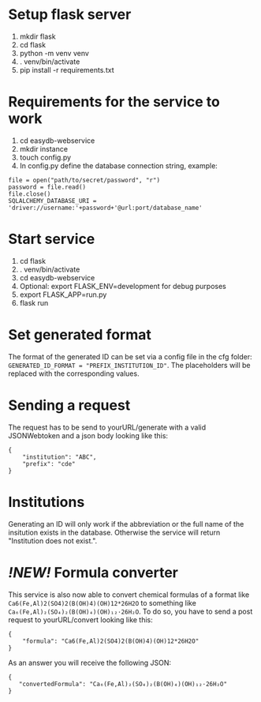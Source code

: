 # Setup flask server
1. mkdir flask
2. cd flask
3. python -m venv venv
4. . venv/bin/activate
5. pip install -r requirements.txt

# Requirements for the service to work
1. cd easydb-webservice
2. mkdir instance
3. touch config.py
4. In config.py define the database connection string, example:  
```
file = open("path/to/secret/password", "r")
password = file.read()
file.close()
SQLALCHEMY_DATABASE_URI = 'driver://username:'+password+'@url:port/database_name'
```

# Start service
1. cd flask
2. . venv/bin/activate
3. cd easydb-webservice
4. Optional: export FLASK_ENV=development for debug purposes
5. export FLASK_APP=run.py
6. flask run

# Set generated format
The format of the generated ID can be set via a config file in the cfg folder:
`GENERATED_ID_FORMAT = "PREFIX_INSTITUTION_ID"`.
The placeholders will be replaced with the corresponding values.

# Sending a request
The request has to be send to yourURL/generate with a valid JSONWebtoken and a json body looking like this:
```
{
	"institution": "ABC",
	"prefix": "cde"
}
```

# Institutions
Generating an ID will only work if the abbreviation or the full name of the insitution exists in the database.
Otherwise the service will return "Institution does not exist.".

# *!NEW!* Formula converter
This service is also now able to convert chemical formulas of a format like `Ca6(Fe,Al)2(SO4)2(B(OH)4)(OH)12*26H2O`
to something like `Ca₆(Fe,Al)₂(SO₄)₂(B(OH)₄)(OH)₁₂·26H₂O`. To do so, you have to send a post request to yourURL/convert
looking like this:
```
{
	"formula": "Ca6(Fe,Al)2(SO4)2(B(OH)4)(OH)12*26H2O"
}
```
As an answer you will receive the following JSON:
 ```
 {
 	"convertedFormula": "Ca₆(Fe,Al)₂(SO₄)₂(B(OH)₄)(OH)₁₂·26H₂O"
 }
 ```
